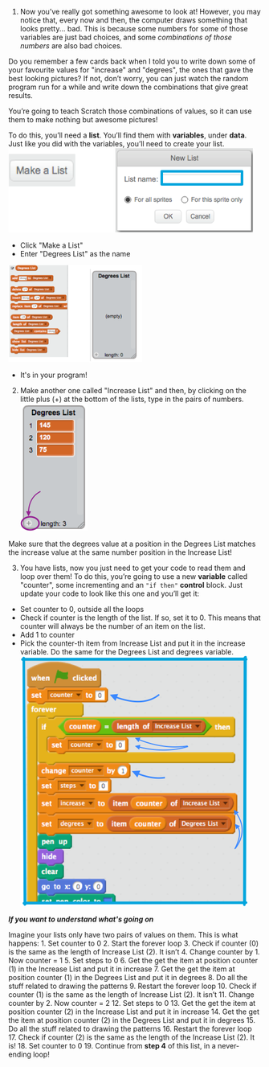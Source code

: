 
1. Now you’ve really got something awesome to look at! However, you may notice that, every now and then, the computer draws something that looks pretty... bad. This is because some numbers for some of those variables are just bad choices, and some _combinations of those numbers_ are also bad choices.

 Do you remember a few cards back when I told you to write down some of your favourite values for "increase" and "degrees", the ones that gave the best looking pictures? If not, don’t worry, you can just watch the random program run for a while and write down the combinations that give great results.

 You’re going to teach Scratch those combinations of values, so it can use them to make nothing but awesome pictures!

 To do this, you’ll need a **list**. You’ll find them with **variables**, under **data**. Just like you did with the variables, you’ll need to create your list. ![](assets/helping1a.png)
 * Click "Make a List"
 * Enter "Degrees List" as the name

  ![](assets/helping1b.png)
 * It's in your program!


2. Make another one called "Increase List" and then, by clicking on the little plus (+) at the bottom of the lists, type in the pairs of numbers. ![](assets/helping2.png)

 Make sure that the degrees value at a position in the Degrees List matches the increase value at the same number position in the Increase List!

3. You have lists, now you just need to get your code to read them and loop over them! To do this, you’re going to use a new **variable** called "counter", some incrementing and an `"if then"` **control** block. Just update your code to look like this one and you’ll get it:
 * Set counter to 0, outside all the loops
 * Check if counter is the length of the list. If so, set it to 0. This means that counter will always be the number of an item on the list.
 * Add 1 to counter
 * Pick the counter-th item from Increase List and put it in the increase variable. Do the same for the Degrees List and degrees variable.
  ![](assets/helping3.png)

 **_If you want to understand what's going on_**

 Imagine your lists only have two pairs of values on them. This is what happens:
        1. Set counter to 0
        2. Start the forever loop
        3. Check if counter (0) is the same as the length of Increase List (2). It isn’t
        4. Change counter by 1. Now counter = 1
        5. Set steps to 0
        6. Get the get the item at position counter (1) in the Increase List and put it in increase 
        7. Get the get the item at position counter (1) in the Degrees List and put it in degrees 
        8. Do all the stuff related to drawing the patterns
        9. Restart the forever loop
        10. Check if counter (1) is the same as the length of Increase List (2). It isn’t
        11. Change counter by 2. Now counter = 2
        12. Set steps to 0
        13. Get the get the item at position counter (2) in the Increase List and put it in increase 
        14. Get the get the item at position counter (2) in the Degrees List and put it in degrees 
        15. Do all the stuff related to drawing the patterns
        16. Restart the forever loop
        17. Check if counter (2) is the same as the length of the Increase List (2). It is!
        18. Set counter to 0
        19. Continue from **step 4** of this list, in a never-ending loop!




